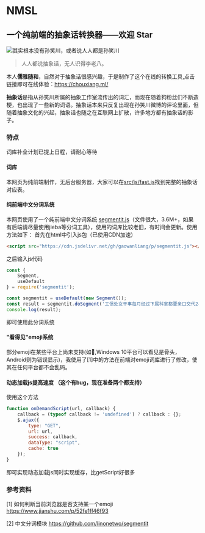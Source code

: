# NMSL
## 一个纯前端的抽象话转换器——欢迎 Star
![其实根本没有孙笑川，或者说人人都是孙笑川](https://cdn.jsdelivr.net/gh/gaowanliang/p/1.png)

> 人人都说抽象话，无人识得李老八。

本人**儒雅随和**，自然对于抽象话很感兴趣，于是制作了这个在线的转换工具,点击链接即可在线体验：https://chouxiang.ml/

**抽象话**是指从孙笑川所属的抽象工作室流传出的词汇，而现在随着狗粉丝们不断造梗，也出现了一些新的词语。抽象话本来只反复出现在孙笑川微博的评论里面，但随着抽象文化的兴起，抽象话也随之在互联网上扩散，许多地方都有抽象话的影子。

### 特点

词库补全计划已提上日程，请耐心等待

#### 词库
本网页为纯前端制作，无后台服务器，大家可以在[src/js/fast.js](https://github.com/gaowanliang/NMSL/blob/master/src/js/fast.js)找到完整的抽象话对应表。

#### 纯前端中文分词系统
本网页使用了一个纯前端中文分词系统 [segmentit.js](https://github.com/gaowanliang/NMSL/blob/master/src/js/segmentit.js)（文件很大，3.6M+，如果有后端请尽量使用jieba等分词工具），使用的词库比较老旧，有时间会更新。使用方法如下：
首先在html中引入js包（已使用CDN加速）
```html
<script src="https://cdn.jsdelivr.net/gh/gaowanliang/p/segmentit.js"></script>
```
之后输入js代码
```javascript
const {
    Segment,
    useDefault
} = require('segmentit');

const segmentit = useDefault(new Segment());
const result = segmentit.doSegment('工信处女干事每月经过下属科室都要亲口交代24口交换机等技术性器件的安装工作。');
console.log(result);
```
即可使用此分词系统

#### "看得见"emoji系统

部分emoji在某些平台上尚未支持(如🦴,Windows 10平台可以看见是骨头，Android则为错误显示)，我使用了[1]中的方法在前端对emoji词库进行了修改，使其在任何平台都不会乱码。

#### 动态加载js提高速度 （这个有bug，现在准备两个都支持）
使用这个方法
```javascript
function onDemandScript(url, callback) {
    callback = (typeof callback != 'undefined') ? callback : {};
    $.ajax({
        type: "GET",
        url: url,
        success: callback,
        dataType: "script",
        cache: true
    });
}
```
即可实现动态加载js同时实现缓存，比getScript好很多

### 参考资料
 
[1] 如何判断当前浏览器是否支持某一个emoji  https://www.jianshu.com/p/52fe1ff46f93

[2] 中文分词模块 https://github.com/linonetwo/segmentit

